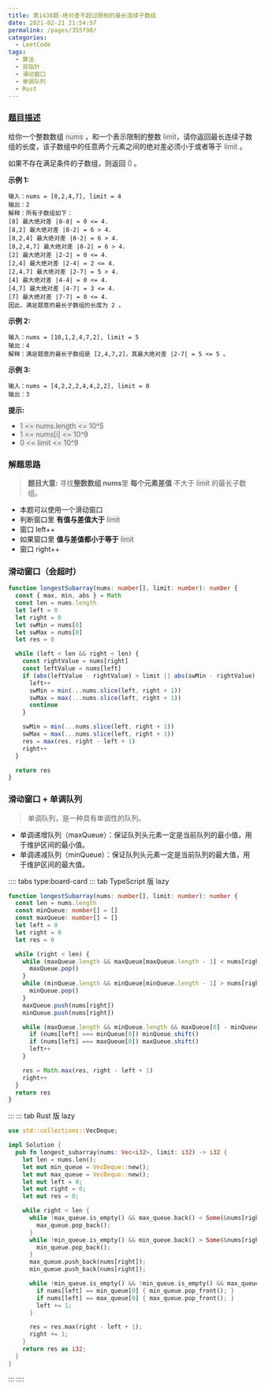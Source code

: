 ```yaml
---
title: 第1438题-绝对差不超过限制的最长连续子数组
date: 2021-02-21 21:54:57
permalink: /pages/355f98/
categories:
  - LeetCode
tags:
  - 算法
  - 双指针
  - 滑动窗口
  - 单调队列
  - Rust
---
```


### [题目描述](https://leetcode-cn.com/problems/longest-continuous-subarray-with-absolute-diff-less-than-or-equal-to-limit/)

给你一个整数数组 <span style="background: #eee; color: #666;">nums</span> ，和一个表示限制的整数 <span style="background: #eee; color: #666;">limit</span>，请你返回最长连续子数组的长度，该子数组中的任意两个元素之间的绝对差必须小于或者等于 <span style="background: #eee; color: #666;">limit</span> 。

如果不存在满足条件的子数组，则返回 <span style="background: #eee; color: #666;">0</span> 。

<!-- more -->

**示例 1:**

```
输入：nums = [8,2,4,7], limit = 4
输出：2
解释：所有子数组如下：
[8] 最大绝对差 |8-8| = 0 <= 4.
[8,2] 最大绝对差 |8-2| = 6 > 4.
[8,2,4] 最大绝对差 |8-2| = 6 > 4.
[8,2,4,7] 最大绝对差 |8-2| = 6 > 4.
[2] 最大绝对差 |2-2| = 0 <= 4.
[2,4] 最大绝对差 |2-4| = 2 <= 4.
[2,4,7] 最大绝对差 |2-7| = 5 > 4.
[4] 最大绝对差 |4-4| = 0 <= 4.
[4,7] 最大绝对差 |4-7| = 3 <= 4.
[7] 最大绝对差 |7-7| = 0 <= 4.
因此，满足题意的最长子数组的长度为 2 。
```

**示例 2:**

```
输入：nums = [10,1,2,4,7,2], limit = 5
输出：4
解释：满足题意的最长子数组是 [2,4,7,2]，其最大绝对差 |2-7| = 5 <= 5 。
```

**示例 3:**

```
输入：nums = [4,2,2,2,4,4,2,2], limit = 0
输出：3
```

**提示:**

- <span style="background: #eee; color: #666;">1 <= nums.length <= 10^5</span>
- <span style="background: #eee; color: #666;">1 <= nums[i] <= 10^9</span>
- <span style="background: #eee; color: #666;">0 <= limit <= 10^9</span>

### 解题思路

> **题目大意:** 寻找**整数数组 nums**里 **每个元素差值** 不大于 <span style="background: #eee; color: #666;">limit</span> 的最长子数组。

- 本题可以使用一个滑动窗口
- 判断窗口里 **有值与差值大于** <span style="background: #eee; color: #666;">limit</span>
- 窗口 left++
- 如果窗口里 **值与差值都小于等于** <span style="background: #eee; color: #666;">limit</span>
- 窗口 right++

### 滑动窗口（会超时）

```TypeScript
function longestSubarray(nums: number[], limit: number): number {
  const { max, min, abs } = Math
  const len = nums.length
  let left = 0
  let right = 0
  let swMin = nums[0]
  let swMax = nums[0]
  let res = 0

  while (left < len && right < len) {
    const rightValue = nums[right]
    const leftValue = nums[left]
    if (abs(leftValue - rightValue) > limit || abs(swMin - rightValue) > limit || abs(swMax - rightValue) > limit) {
      left++
      swMin = min(...nums.slice(left, right + 1))
      swMax = max(...nums.slice(left, right + 1))
      continue
    }

    swMin = min(...nums.slice(left, right + 1))
    swMax = max(...nums.slice(left, right + 1))
    res = max(res, right - left + 1)
    right++
  }

  return res
}
```

### 滑动窗口 + 单调队列

> 单调队列，是一种具有单调性的队列。

- 单调递增队列（maxQueue）：保证队列头元素一定是当前队列的最小值，用于维护区间的最小值。
- 单调递减队列（minQueue）：保证队列头元素一定是当前队列的最大值，用于维护区间的最大值。

:::: tabs type:board-card
::: tab TypeScript 版 lazy

```TypeScript
function longestSubarray(nums: number[], limit: number): number {
  const len = nums.length
  const minQueue: number[] = []
  const maxQueue: number[] = []
  let left = 0
  let right = 0
  let res = 0

  while (right < len) {
    while (maxQueue.length && maxQueue[maxQueue.length - 1] < nums[right]) {
      maxQueue.pop()
    }
    while (minQueue.length && minQueue[minQueue.length - 1] > nums[right]) {
      minQueue.pop()
    }
    maxQueue.push(nums[right])
    minQueue.push(nums[right])

    while (maxQueue.length && minQueue.length && maxQueue[0] - minQueue[0] > limit) {
      if (nums[left] === minQueue[0]) minQueue.shift()
      if (nums[left] === maxQueue[0]) maxQueue.shift()
      left++
    }

    res = Math.max(res, right - left + 1)
    right++
  }
  return res
}
```

:::
::: tab Rust 版 lazy

```Rust
use std::collections::VecDeque;

impl Solution {
  pub fn longest_subarray(nums: Vec<i32>, limit: i32) -> i32 {
    let len = nums.len();
    let mut min_queue = VecDeque::new();
    let mut max_queue = VecDeque::new();
    let mut left = 0;
    let mut right = 0;
    let mut res = 0;

    while right < len {
      while !max_queue.is_empty() && max_queue.back() < Some(&nums[right]) {
        max_queue.pop_back();
      }
      while !min_queue.is_empty() && min_queue.back() > Some(&nums[right]) {
        min_queue.pop_back();
      }
      max_queue.push_back(nums[right]);
      min_queue.push_back(nums[right]);

      while !min_queue.is_empty() && !min_queue.is_empty() && max_queue[0] - min_queue[0] > limit {
        if nums[left] == min_queue[0] { min_queue.pop_front(); }
        if nums[left] == max_queue[0] { max_queue.pop_front(); }
        left += 1;
      }

      res = res.max(right - left + 1);
      right += 1;
    }
    return res as i32;
  }
}
```

:::
::::
